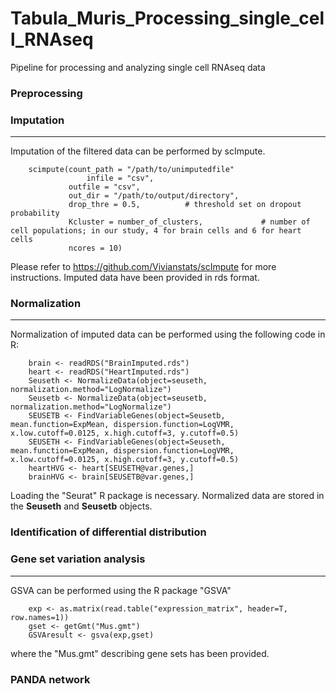 # Tabula_Muris_Processing_single_cell_RNAseq
Pipeline for processing and analyzing single cell RNAseq data
### Preprocessing

### Imputation
---
Imputation of the filtered data can be performed by scImpute.

		scimpute(count_path = "/path/to/unimputedfile" 
         	         infile = "csv",           
         		 outfile = "csv",          
         		 out_dir = "/path/to/output/directory",         
         		 drop_thre = 0.5,          # threshold set on dropout probability
         		 Kcluster = number_of_clusters,             # number of cell populations; in our study, 4 for brain cells and 6 for heart cells
         		 ncores = 10)              

Please refer to https://github.com/Vivianstats/scImpute for more instructions. Imputed data have been provided in rds format.

### Normalization
---
Normalization of imputed data can be performed using the following code in R:

		brain <- readRDS("BrainImputed.rds")
		heart <- readRDS("HeartImputed.rds")
		Seuseth <- NormalizeData(object=seuseth, normalization.method="LogNormalize")
		Seusetb <- NormalizeData(object=seusetb, normalization.method="LogNormalize")
		SEUSETB <- FindVariableGenes(object=Seusetb, mean.function=ExpMean, dispersion.function=LogVMR, x.low.cutoff=0.0125, x.high.cutoff=3, y.cutoff=0.5)
		SEUSETH <- FindVariableGenes(object=Seuseth, mean.function=ExpMean, dispersion.function=LogVMR, x.low.cutoff=0.0125, x.high.cutoff=3, y.cutoff=0.5)
		heartHVG <- heart[SEUSETH@var.genes,]
		brainHVG <- brain[SEUSETB@var.genes,]

Loading the "Seurat" R package is necessary. Normalized data are stored in the **Seuseth** and **Seusetb** objects.

### Identification of differential distribution

### Gene set variation analysis
---
GSVA can be performed using the R package "GSVA"

		exp <- as.matrix(read.table("expression_matrix", header=T, row.names=1))
		gset <- getGmt("Mus.gmt")
		GSVAresult <- gsva(exp,gset)

where the "Mus.gmt" describing gene sets has been provided.

### PANDA network

